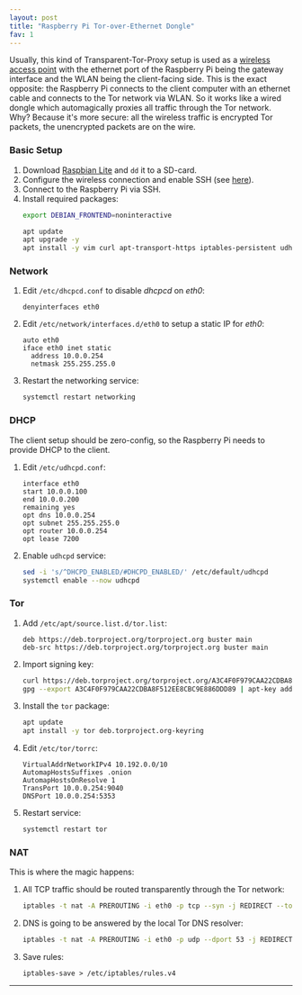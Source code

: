 ```yaml
---
layout: post
title: "Raspberry Pi Tor-over-Ethernet Dongle"
fav: 1
---
```


Usually, this kind of Transparent-Tor-Proxy setup is used as a [wireless access point](/transparent-tor-wlan-proxy-debian/) with the ethernet port of the Raspberry Pi being the gateway interface and the WLAN being the client-facing side. This is the exact opposite: the Raspberry Pi connects to the client computer with an ethernet cable and connects to the Tor network via WLAN. So it works like a wired dongle which automagically proxies all traffic through the Tor network.
Why? Because it's more secure: all the wireless traffic is encrypted Tor packets, the unencrypted packets are on the wire.

### Basic Setup
1. Download [Raspbian Lite](https://www.raspberrypi.org/downloads/raspbian/) and `dd` it to a SD-card.
2. Configure the wireless connection and enable SSH (see [here](/raspberry-pi-zero-w-headless-setup/)).
3. Connect to the Raspberry Pi via SSH.
4. Install required packages:
   ```bash
   export DEBIAN_FRONTEND=noninteractive

   apt update
   apt upgrade -y
   apt install -y vim curl apt-transport-https iptables-persistent udhcpd
   ```

### Network
1. Edit `/etc/dhcpcd.conf` to disable *dhcpcd* on *eth0*:
   ```
   denyinterfaces eth0
   ```
2. Edit `/etc/network/interfaces.d/eth0` to setup a static IP for *eth0*:
   ```
   auto eth0
   iface eth0 inet static
     address 10.0.0.254
     netmask 255.255.255.0
   ```
3. Restart the networking service:
   ```bash
   systemctl restart networking
   ```

### DHCP
The client setup should be zero-config, so the Raspberry Pi needs to provide DHCP to the client.

1. Edit `/etc/udhcpd.conf`:
   ```
   interface eth0
   start 10.0.0.100
   end 10.0.0.200
   remaining yes
   opt dns 10.0.0.254
   opt subnet 255.255.255.0
   opt router 10.0.0.254
   opt lease 7200
   ```
2. Enable `udhcpd` service:
   ```bash
   sed -i 's/^DHCPD_ENABLED/#DHCPD_ENABLED/' /etc/default/udhcpd
   systemctl enable --now udhcpd
   ```

### Tor
1. Add `/etc/apt/source.list.d/tor.list`:
   ```
   deb https://deb.torproject.org/torproject.org buster main
   deb-src https://deb.torproject.org/torproject.org buster main
   ```
2. Import signing key:
   ```bash
   curl https://deb.torproject.org/torproject.org/A3C4F0F979CAA22CDBA8F512EE8CBC9E886DDD89.asc | gpg --import
   gpg --export A3C4F0F979CAA22CDBA8F512EE8CBC9E886DDD89 | apt-key add -
   ```
3. Install the `tor` package:
   ```bash
   apt update
   apt install -y tor deb.torproject.org-keyring
   ```
4. Edit `/etc/tor/torrc`:
   ```
   VirtualAddrNetworkIPv4 10.192.0.0/10
   AutomapHostsSuffixes .onion
   AutomapHostsOnResolve 1
   TransPort 10.0.0.254:9040
   DNSPort 10.0.0.254:5353
   ```
5. Restart service:
   ```bash
   systemctl restart tor
   ```

### NAT
This is where the magic happens:

1. All TCP traffic should be routed transparently through the Tor network:
   ```bash
   iptables -t nat -A PREROUTING -i eth0 -p tcp --syn -j REDIRECT --to-ports 9040
   ```
2. DNS is going to be answered by the local Tor DNS resolver:
   ```bash
   iptables -t nat -A PREROUTING -i eth0 -p udp --dport 53 -j REDIRECT --to-ports 5353
   ```
3. Save rules:
   ```
   iptables-save > /etc/iptables/rules.v4
   ```

---
